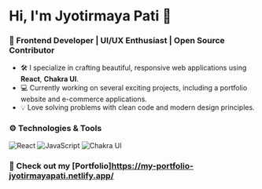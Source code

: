 # Hi, I'm Jyotirmaya Pati 👋

### 🚀 Frontend Developer | UI/UX Enthusiast | Open Source Contributor

- 🛠 I specialize in crafting beautiful, responsive web applications using **React**, **Chakra UI**.
- 💻 Currently working on several exciting projects, including a portfolio website and e-commerce applications.
- 💡 Love solving problems with clean code and modern design principles.

### ⚙️ Technologies & Tools
![React](https://img.shields.io/badge/-React-61DAFB?style=flat&logo=react&logoColor=ffffff)
![JavaScript](https://img.shields.io/badge/-JavaScript-F7DF1E?style=flat&logo=javascript&logoColor=000000)
![Chakra UI](https://img.shields.io/badge/-ChakraUI-319795?style=flat&logo=chakra-ui&logoColor=ffffff)

### 🔗 Check out my [Portfolio]https://my-portfolio-jyotirmayapati.netlify.app/
